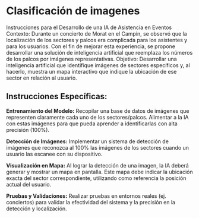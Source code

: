 # Clasificación de imagenes

Instrucciones para el Desarrollo de una IA de Asistencia en Eventos
Contexto: Durante un concierto de Morat en el Campín, se observó que la localización de los sectores y palcos era complicada para los asistentes y para los usuarios. Con el fin de mejorar esta experiencia, se propone desarrollar una solución de inteligencia artificial que reemplaza los números de los palcos por imágenes representativas.
Objetivo: Desarrollar una inteligencia artificial que identifique imágenes de sectores específicos y, al hacerlo, muestra un mapa interactivo que indique la ubicación de ese sector en relación al usuario.

## Instrucciones Específicas:

**Entrenamiento del Modelo:**
Recopilar una base de datos de imágenes que representen claramente cada uno de los sectores/palcos.
Alimentar a la IA con estas imágenes para que pueda aprender a identificarlas con alta precisión (100%).

**Detección de Imágenes:**
Implementar un sistema de detección de imágenes que reconozca al 100% las imágenes de los sectores cuando un usuario las escanee con su dispositivo.

**Visualización en Mapa:**
Al lograr la detección de una imagen, la IA deberá generar y mostrar un mapa en pantalla.
Este mapa debe indicar la ubicación exacta del sector correspondiente, utilizando como referencia la posición actual del usuario.

**Pruebas y Validaciones:**
Realizar pruebas en entornos reales (ej. conciertos) para validar la efectividad del sistema y la precisión en la detección y localización.
